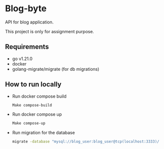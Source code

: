 # Blog-byte

API for blog application.

This project is only for assignment purpose.

## Requirements

- go v1.21.0
- docker
- golang-migrate/migrate (for db migrations)

## How to run locally

- Run docker compose build

  ```bash
  Make compose-build
  ```

- Run docker compose up

  ```bash
  Make compose-up
  ```

- Run migration for the database

  ```bash
  migrate -database "mysql://blog_user:blog_user@tcp(localhost:3333)/blog" -path database/migrations up
  ```
